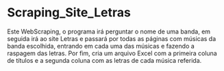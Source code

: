 # Scraping_Site_Letras

Este WebScraping, o programa irá perguntar o nome de uma banda, em seguida irá ao site Letras e passará por todas as páginas com músicas da banda escolhida, entrando em cada uma das músicas e fazendo a raspagem das letras. Por fim, cria um arquivo Excel com a primeira coluna de títulos e a segunda coluna com as letras de cada música referida.
